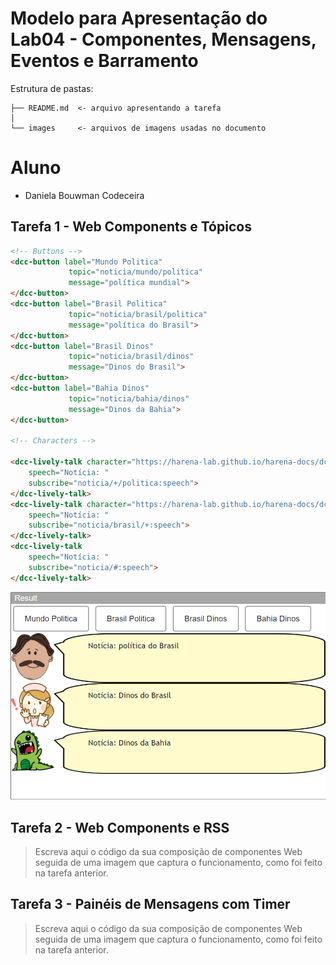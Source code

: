 # Modelo para Apresentação do Lab04 - Componentes, Mensagens, Eventos e Barramento

Estrutura de pastas:

~~~
├── README.md  <- arquivo apresentando a tarefa
│
└── images     <- arquivos de imagens usadas no documento
~~~

# Aluno
* Daniela Bouwman Codeceira

## Tarefa 1 - Web Components e Tópicos

```html
<!-- Buttons -->
<dcc-button label="Mundo Politica"
             topic="noticia/mundo/politica"
             message="política mundial">
</dcc-button>
<dcc-button label="Brasil Politica"
             topic="noticia/brasil/politica"
             message="política do Brasil">
</dcc-button>
<dcc-button label="Brasil Dinos"
             topic="noticia/brasil/dinos"
             message="Dinos do Brasil">
</dcc-button>
<dcc-button label="Bahia Dinos"
             topic="noticia/bahia/dinos"
             message="Dinos da Bahia">
</dcc-button>

<!-- Characters -->

<dcc-lively-talk character="https://harena-lab.github.io/harena-docs/dccs/tutorial/images/doctor.png" 
	speech="Notícia: " 
	subscribe="noticia/+/politica:speech">
</dcc-lively-talk>
<dcc-lively-talk character="https://harena-lab.github.io/harena-docs/dccs/tutorial/images/nurse.png" 
	speech="Notícia: " 
	subscribe="noticia/brasil/+:speech">
</dcc-lively-talk>
<dcc-lively-talk 
	speech="Notícia: " 
	subscribe="noticia/#:speech">
</dcc-lively-talk>
```
![Composition Screenshot](images/image1.png)

## Tarefa 2 - Web Components e RSS
> Escreva aqui o código da sua composição de componentes Web seguida de uma imagem que captura o funcionamento, como foi feito na tarefa anterior.

## Tarefa 3 - Painéis de Mensagens com Timer
> Escreva aqui o código da sua composição de componentes Web seguida de uma imagem que captura o funcionamento, como foi feito na tarefa anterior.
